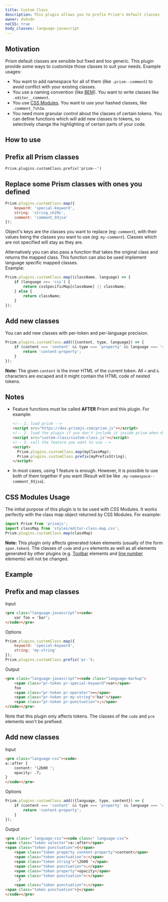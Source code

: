 ```yaml
---
title: Custom Class
description: This plugin allows you to prefix Prism's default classes (<code>.comment</code> can become <code>.namespace--comment</code>) or replace them with your defined ones (like <code>.editor__comment</code>). You can even add new classes.
owner: dvkndn
noCSS: true
body_classes: language-javascript
---
```


<section>

# Motivation

Prism default classes are sensible but fixed and too generic. This plugin provide some ways to customize those classes to suit your needs. Example usages:

- You want to add namespace for all of them (like `.prism--comment`) to avoid conflict with your existing classes.
- You use a naming convention (like [BEM](https://en.bem.info/method)). You want to write classes like `.editor__comment`.
- You use [CSS Modules](https://github.com/css-modules/css-modules). You want to use your hashed classes, like `.comment_7sh3a`.
- You need more granular control about the classes of certain tokens. You can define functions which will add new classes to tokens, so selectively change the highlighting of certain parts of your code.

</section>

<section>

# How to use

## Prefix all Prism classes

```
Prism.plugins.customClass.prefix('prism--')
```

## Replace some Prism classes with ones you defined

```js
Prism.plugins.customClass.map({
	keyword: 'special-keyword',
	string: 'string_ch29s',
	comment: 'comment_93jsa'
});
```

Object's keys are the classes you want to replace (eg: `comment`), with their values being the classes you want to use (eg: `my-comment`). Classes which are not specified will stay as they are.

Alternatively you can also pass a function that takes the original class and returns the mapped class. This function can also be used implement language specific mapped classes.  
Example:

```js
Prism.plugins.customClass.map((className, language) => {
	if (language === 'css') {
		return cssSpecificMap[className] || className;
	} else {
		return className;
	}
});
```

## Add new classes

You can add new classes with per-token and per-language precision.

```js
Prism.plugins.customClass.add(({content, type, language}) => {
	if (content === 'content' && type === 'property' && language === 'css') {
		return 'content-property';
	}
});
```

**Note:** The given `content` is the inner HTML of the current token. All `<` and `&` characters are escaped and it might contain the HTML code of nested tokens.

</section>

<section>

# Notes

- Feature functions must be called **AFTER** Prism and this plugin. For example:
  
  ```html
  <!-- 1. load prism -->
  <script src="https://dev.prismjs.com/prism.js"></script>
  <!-- 2. load the plugin if you don't include it inside prism when download -->
  <script src="custom-class/custom-class.js"></script>
  <!-- 3. call the feature you want to use -->
  <script>
  	Prism.plugins.customClass.map(myClassMap);
  	Prism.plugins.customClass.prefix(myPrefixString);
  </script>
  ```
  
- In most cases, using 1 feature is enough. However, it is possible to use both of them together if you want (Result will be like `.my-namespace--comment_93jsa`).

## CSS Modules Usage

The initial purpose of this plugin is to be used with CSS Modules. It works perfectly with the class map object returned by CSS Modules. For example:

```js
import Prism from 'prismjs';
import classMap from 'styles/editor-class-map.css';
Prism.plugins.customClass.map(classMap)
```

**Note:** This plugin only affects generated token elements (usually of the form `span.token`). The classes of `code` and `pre` elements as well as all elements generated by other plugins (e.g. [Toolbar](/toolbar) elements and [line number](/line-numbers) elements) will not be changed.

</section>

<section>

# Example

## Prefix and map classes

Input

```html
<pre class="language-javascript"><code>
	var foo = 'bar';
</code></pre>
```

Options

```js
Prism.plugins.customClass.map({
	keyword: 'special-keyword',
	string: 'my-string'
});
Prism.plugins.customClass.prefix('pr-');
```

Output

```html
<pre class="language-javascript"><code class="language-markup">
	<span class="pr-token pr-special-keyword">var</span>
	foo
	<span class="pr-token pr-operator">=</span>
	<span class="pr-token pr-my-string">'bar'</span>
	<span class="pr-token pr-punctuation">;</span>
</code></pre>
```

Note that this plugin only affects tokens. The classes of the `code` and `pre` elements won't be prefixed.

## Add new classes

Input

```html
<pre class="language-css"><code>
a::after {
	content: '\2b00 ';
	opacity: .7;
}
</code></pre>
```

Options

```js
Prism.plugins.customClass.add(({language, type, content}) => {
	if (content === 'content' && type === 'property' && language === 'css') {
		return 'content-property';
	}
});
```

Output

```html
<pre class=" language-css"><code class=" language-css">
<span class="token selector">a::after</span>
<span class="token punctuation">{</span>
	<span class="token property content-property">content</span>
	<span class="token punctuation">:</span>
	<span class="token string">'\2b00 '</span>
	<span class="token punctuation">;</span>
	<span class="token property">opacity</span>
	<span class="token punctuation">:</span>
	 .7
	<span class="token punctuation">;</span>
<span class="token punctuation">}</span>
</code></pre>
```

</section>
